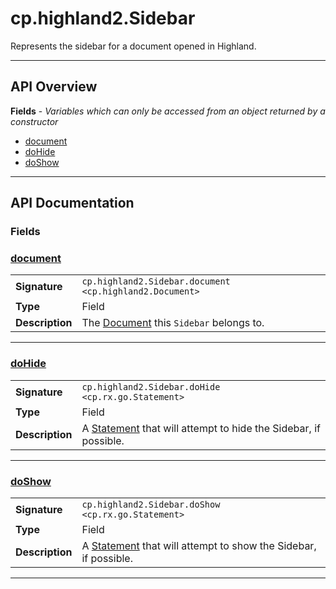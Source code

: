 # cp.highland2.Sidebar

Represents the sidebar for a document opened in Highland.

---

## API Overview
**Fields** - _Variables which can only be accessed from an object returned by a constructor_
 * [document](#document)
 * [doHide](#dohide)
 * [doShow](#doshow)


---

## API Documentation

### Fields


### [document](#document)

|                                             |                                                                                     |
| --------------------------------------------|-------------------------------------------------------------------------------------|
| **Signature**                               | `cp.highland2.Sidebar.document <cp.highland2.Document>`                                                                    |
| **Type**                                    | Field                                                                     |
| **Description**                             | The [Document](cp.highland2.Document.md) this `Sidebar` belongs to.                                                                     |

---

### [doHide](#dohide)

|                                             |                                                                                     |
| --------------------------------------------|-------------------------------------------------------------------------------------|
| **Signature**                               | `cp.highland2.Sidebar.doHide <cp.rx.go.Statement>`                                                                    |
| **Type**                                    | Field                                                                     |
| **Description**                             | A [Statement](cp.rx.go.Statement.md) that will attempt to hide the Sidebar, if possible.                                                                     |

---

### [doShow](#doshow)

|                                             |                                                                                     |
| --------------------------------------------|-------------------------------------------------------------------------------------|
| **Signature**                               | `cp.highland2.Sidebar.doShow <cp.rx.go.Statement>`                                                                    |
| **Type**                                    | Field                                                                     |
| **Description**                             | A [Statement](cp.rx.go.Statement.md) that will attempt to show the Sidebar, if possible.                                                                     |

---
